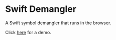 # Swift Demangler
A Swift symbol demangler that runs in the browser.

Click [here](https://www.swiftdemangler.com/) for a demo.

